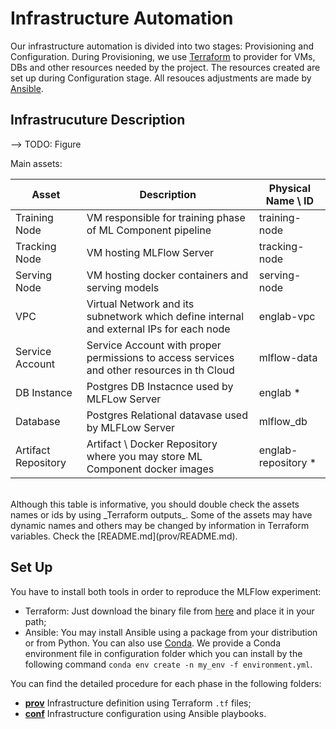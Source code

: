 # Infrastructure Automation

Our infrastructure automation is divided into two stages: Provisioning and Configuration. 
During Provisioning, we use [Terraform](https://www.terraform.io/) to provider for VMs, DBs and other
resources needed by the project. The resources created are set up during Configuration stage.
All resouces adjustments are made by [Ansible](https://www.ansible.com/).

## Infrastrucuture Description

--> TODO: Figure

Main assets:

| Asset | Description | Physical Name \ ID | 
|-------|-------------|--------------------|
| Training Node | VM responsible for training phase of ML Component pipeline | training-node |
| Tracking Node | VM hosting MLFlow Server | tracking-node |
| Serving Node | VM hosting docker containers and serving models | serving-node |
| VPC | Virtual Network and its subnetwork which define internal and external IPs for each node | englab-vpc |
| Service Account | Service Account with proper permissions to access services and other resources in th Cloud | mlflow-data |
| DB Instance | Postgres DB Instacnce used by MLFLow Server | englab * |
| Database | Postgres Relational datavase used by MLFLow Server | mlflow_db |
| Artifact Repository | Artifact \ Docker Repository where you may store ML Component docker images | englab-repository * | 

<br>
Although this table is informative, you should double check the assets names or ids by using _Terraform outputs_.
Some of the assets may have dynamic names and others may be changed by information in Terraform variables. Check
the [README.md](prov/README.md).

## Set Up

You have to install both tools in order to reproduce the MLFlow experiment:
- Terraform: Just download the binary file from [here](https://www.terraform.io/downloads.html) and
place it in your path;
- Ansible: You may install Ansible using a package from your distribution or from Python. You can also
use [Conda](https://docs.conda.io/en/latest/). We provide a Conda environment file in configuration folder which
you can install by the following command `conda env create -n my_env -f environment.yml`.

You can find the detailed procedure for each phase in the following folders: 
- **[prov](prov/)** Infrastructure definition using Terraform `.tf` files; 
- **[conf](conf/)** Infrastructure configuration using Ansible playbooks.



